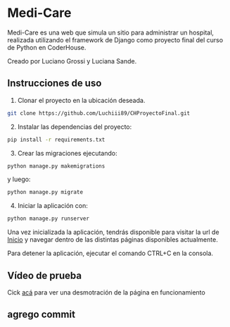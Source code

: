 # Medi-Care
Medi-Care es una web que simula un sitio para administrar un hospital, realizada utilizando el framework de Django como proyecto final del curso de Python en CoderHouse. 

Creado por Luciano Grossi y Luciana Sande.

## Instrucciones de uso

1. Clonar el proyecto en la ubicación deseada.

```bash
git clone https://github.com/Luchiii89/CHProyectoFinal.git
```

2. Instalar las dependencias del proyecto: 

```bash
pip install -r requirements.txt
```

3. Crear las migraciones ejecutando:

```bash
python manage.py makemigrations
```
y luego:

```bash
python manage.py migrate
```

4. Iniciar la aplicación con:

```bash
python manage.py runserver
```

Una vez inicializada la aplicación, tendrás disponible para visitar la url de [Inicio](http://127.0.0.1:8000/) y navegar dentro de las distintas páginas disponibles actualmente.

Para detener la aplicación, ejecutar el comando CTRL+C en la consola.

## Vídeo de prueba

Cick [acá](https://youtube.com.ar) para ver una desmotración de la página en funcionamiento

## agrego commit 
